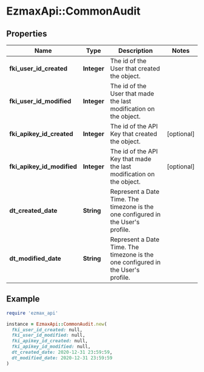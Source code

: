 # EzmaxApi::CommonAudit

## Properties

| Name | Type | Description | Notes |
| ---- | ---- | ----------- | ----- |
| **fki_user_id_created** | **Integer** | The id of the User that created the object. |  |
| **fki_user_id_modified** | **Integer** | The id of the User that made the last modification on the object. |  |
| **fki_apikey_id_created** | **Integer** | The id of the API Key that created the object. | [optional] |
| **fki_apikey_id_modified** | **Integer** | The id of the API Key that made the last modification on the object. | [optional] |
| **dt_created_date** | **String** | Represent a Date Time. The timezone is the one configured in the User&#39;s profile. |  |
| **dt_modified_date** | **String** | Represent a Date Time. The timezone is the one configured in the User&#39;s profile. |  |

## Example

```ruby
require 'ezmax_api'

instance = EzmaxApi::CommonAudit.new(
  fki_user_id_created: null,
  fki_user_id_modified: null,
  fki_apikey_id_created: null,
  fki_apikey_id_modified: null,
  dt_created_date: 2020-12-31 23:59:59,
  dt_modified_date: 2020-12-31 23:59:59
)
```

